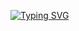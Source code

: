 [![Typing SVG](https://readme-typing-svg.herokuapp.com?font=Fira+Code&weight=500&size=18&duration=3000&pause=1000&color=F72C68&background=2A2A2A00&center=true&vCenter=true&multiline=true&random=false&width=435&lines=I+love+computer+science;Digital+forensics+investigator;Legendary+cheater)](https://git.io/typing-svg)
